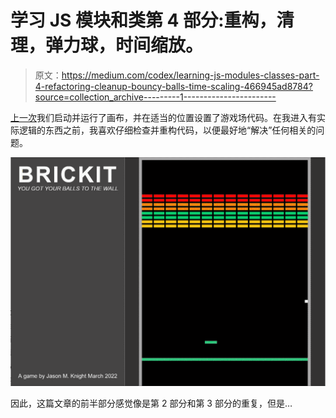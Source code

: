 # 学习 JS 模块和类第 4 部分:重构，清理，弹力球，时间缩放。

> 原文：<https://medium.com/codex/learning-js-modules-classes-part-4-refactoring-cleanup-bouncy-balls-time-scaling-466945ad8784?source=collection_archive---------1----------------------->

[上一次](/p/a1c29b9b8046)我们启动并运行了画布，并在适当的位置设置了游戏场代码。在我进入有实际逻辑的东西之前，我喜欢仔细检查并重构代码，以便最好地“解决”任何相关的问题。

![](img/605c3418ada8a3969ee5542f25b434ec.png)

因此，这篇文章的前半部分感觉像是第 2 部分和第 3 部分的重复，但是…